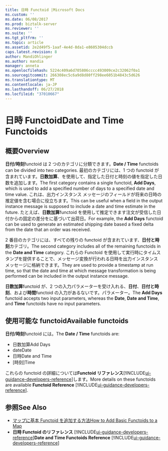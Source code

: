 ```yaml
---
title: 日時 Functoid |Microsoft Docs
ms.custom: ''
ms.date: 06/08/2017
ms.prod: biztalk-server
ms.reviewer: ''
ms.suite: ''
ms.tgt_pltfrm: ''
ms.topic: article
ms.assetid: 2e2d49f5-1aaf-4e4d-8da1-e8605304dccb
caps.latest.revision: 8
author: MandiOhlinger
ms.author: mandia
manager: anneta
ms.openlocfilehash: 5224c409a6d705806cccc493009ce2c32062f0a1
ms.sourcegitcommit: 266308ec5c6a9d8d80ff298ee6051b4843c5d626
ms.translationtype: MT
ms.contentlocale: ja-JP
ms.lasthandoff: 06/27/2018
ms.locfileid: "37010667"
---
```

# <a name="date-and-time-functoids"></a><span data-ttu-id="b02bf-102">日時 Functoid</span><span class="sxs-lookup"><span data-stu-id="b02bf-102">Date and Time Functoids</span></span>

## <a name="overview"></a><span data-ttu-id="b02bf-103">概要</span><span class="sxs-lookup"><span data-stu-id="b02bf-103">Overview</span></span>
<span data-ttu-id="b02bf-104">**日付/時刻**functoid は 2 つのカテゴリに分類できます。</span><span class="sxs-lookup"><span data-stu-id="b02bf-104">**Date / Time** functoids can be divided into two categories.</span></span> <span data-ttu-id="b02bf-105">最初のカテゴリには、1 つの functoid が含まれています。**日数加算**、を使用して、指定した日付と時刻の値を指定した日数を追加します。</span><span class="sxs-lookup"><span data-stu-id="b02bf-105">The first category contains a single functoid, **Add Days**, which is used to add a specified number of days to a specified date and time value.</span></span> <span data-ttu-id="b02bf-106">これは、出力インスタンス メッセージのフィールドが将来の日時の推定値を含む場合に役立ちます。</span><span class="sxs-lookup"><span data-stu-id="b02bf-106">This can be useful when a field in the output instance message is supposed to include a date and time estimate in the future.</span></span> <span data-ttu-id="b02bf-107">たとえば、**日数加算**functoid を使用して推定できます注文が受信した日付からの固定の差分をに基づいて出荷日。</span><span class="sxs-lookup"><span data-stu-id="b02bf-107">For example, the **Add Days** functoid can be used to generate an estimated shipping date based a fixed delta from the date that an order was received.</span></span>  

 <span data-ttu-id="b02bf-108">2 番目のカテゴリには、すべての残りの functoid が含まれています、**日付と時刻**カテゴリ。</span><span class="sxs-lookup"><span data-stu-id="b02bf-108">The second category includes all of the remaining functoids in the **Date and Time** category.</span></span> <span data-ttu-id="b02bf-109">これらの Functoid を使用して実行時にタイムスタンプを提供することで、メッセージ変換が行われる日時を出力インスタンス メッセージに格納できます。</span><span class="sxs-lookup"><span data-stu-id="b02bf-109">They are used to provide a timestamp at run time, so that the date and time at which message transformation is being performed can be included in the output instance message.</span></span>  

 <span data-ttu-id="b02bf-110">**日数加算**functoid が、2 つの入力パラメーターを受け入れる、**日付**、**日付と時刻**、および**時間**functoid の入力があるないです。パラメーター。</span><span class="sxs-lookup"><span data-stu-id="b02bf-110">The **Add Days** functoid accepts two input parameters, whereas the **Date**, **Date and Time**, and **Time** functoids have no input parameters.</span></span>  

## <a name="available-functoids"></a><span data-ttu-id="b02bf-111">使用可能な functoid</span><span class="sxs-lookup"><span data-stu-id="b02bf-111">Available functoids</span></span>  
 <span data-ttu-id="b02bf-112">**日付/時刻**functoid には。</span><span class="sxs-lookup"><span data-stu-id="b02bf-112">The **Date / Time** functoids are:</span></span> 

* <span data-ttu-id="b02bf-113">日数加算</span><span class="sxs-lookup"><span data-stu-id="b02bf-113">Add Days</span></span>
* <span data-ttu-id="b02bf-114">date</span><span class="sxs-lookup"><span data-stu-id="b02bf-114">Date</span></span>
* <span data-ttu-id="b02bf-115">日時</span><span class="sxs-lookup"><span data-stu-id="b02bf-115">Date and Time</span></span>
* <span data-ttu-id="b02bf-116">[時刻]</span><span class="sxs-lookup"><span data-stu-id="b02bf-116">Time</span></span>

<span data-ttu-id="b02bf-117">これらの functoid の詳細については**Functoid リファレンス**[!INCLUDE[ui-guidance-developers-reference](../includes/ui-guidance-developers-reference.md)]します。</span><span class="sxs-lookup"><span data-stu-id="b02bf-117">More details on these functoids are available **Functoid Reference** [!INCLUDE[ui-guidance-developers-reference](../includes/ui-guidance-developers-reference.md)].</span></span>

## <a name="see-also"></a><span data-ttu-id="b02bf-118">参照</span><span class="sxs-lookup"><span data-stu-id="b02bf-118">See Also</span></span>  
- [<span data-ttu-id="b02bf-119">マップに基本 Functoid を追加する方法</span><span class="sxs-lookup"><span data-stu-id="b02bf-119">How to Add Basic Functoids to a Map</span></span>](../core/how-to-add-basic-functoids-to-a-map.md)   
- <span data-ttu-id="b02bf-120">**日時 Functoid のリファレンス** [!INCLUDE[ui-guidance-developers-reference](../includes/ui-guidance-developers-reference.md)]</span><span class="sxs-lookup"><span data-stu-id="b02bf-120">**Date and Time Functoids Reference** [!INCLUDE[ui-guidance-developers-reference](../includes/ui-guidance-developers-reference.md)]</span></span>
